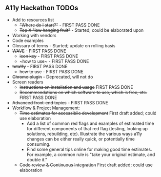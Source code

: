 ## A11y Hackathon TODOs

* Add to resources list
  * ~~"Where do I start?"~~ - FIRST PASS DONE
  * ~~Top X "low hanging fruit"~~ - Started; could be elaborated upon
* Working with vendors
* Code examples
* Glossary of terms - Started; update on rolling basis
* ~~WAVE~~ - FIRST PASS DONE
  * ~~icon key~~ - FIRST PASS DONE
  * ~how to use~ - FIRST PASS DONE
* ~~tota11y~~ - FIRST PASS DONE
  * ~~how to use~~ - FIRST PASS DONE
* ~~Chrome plugin~~ - Deprecated, will not do
* Screen readers
  * ~~Instructions on installation and usage~~ FIRST PASS DONE
  * ~~Recommendations on which software to use, which is free, etc.~~ FIRST PASS DONE
* ~~Advanced front-end topics~~ - FIRST PASS DONE
* Workflow & Project Management:
  * ~~Time estimates for accessibile development~~ First draft added; could use elaboration
    * Add a list of common red flags and examples of estimated time for different components of that red flag (testing, looking up solutions, rebuilding, etc). Illustrate the various ways a11y changes can be either really quick, or potentially time consuming.
    * Find some general tips online for making good time estimates. For example, a common rule is "take your original estimate, and double it."
  * ~~Code review & Continuous Integration~~ First draft added; could use elaboration
